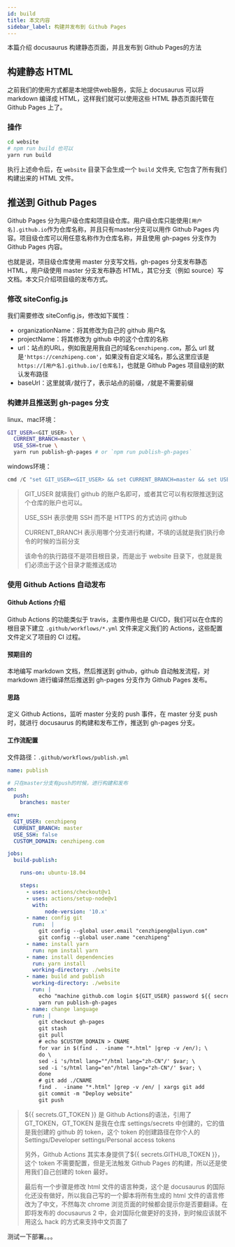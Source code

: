 ```yaml
---
id: build
title: 本文内容
sidebar_label: 构建并发布到 Github Pages
---
```


本篇介绍 docusaurus 构建静态页面，并且发布到 Github Pages的方法



## 构建静态 HTML

之前我们的使用方式都是本地提供web服务，实际上 docusaurus 可以将 markdown 编译成 HTML，这样我们就可以使用这些 HTML 静态页面托管在 Github Pages 上了。



### 操作

```bash
cd website
# npm run build 也可以
yarn run build
```

执行上述命令后，在 `website` 目录下会生成一个 `build` 文件夹, 它包含了所有我们构建出来的 HTML 文件。



## 推送到 Github Pages

Github Pages 分为用户级仓库和项目级仓库。用户级仓库只能使用`[用户名].github.io`作为仓库名称，并且只有master分支可以用作 Github Pages 内容。项目级仓库可以用任意名称作为仓库名称，并且使用 gh-pages 分支作为 Github Pages 内容。

也就是说，项目级仓库使用 master 分支写文档，gh-pages 分支发布静态 HTML，用户级使用 master 分支发布静态 HTML，其它分支（例如 source）写文档。本文只介绍项目级的发布方式。



### 修改 siteConfig.js

我们需要修改 siteConfig.js，修改如下属性：

- organizationName：将其修改为自己的 github 用户名
- projectName：将其修改为 github 中的这个仓库的名称
- url：站点的URL，例如我是用我自己的域名`cenzhipeng.com`，那么 url 就是`'https://cenzhipeng.com'`，如果没有自定义域名，那么这里应该是`https://[用户名].github.io/[仓库名]`，也就是 Github Pages 项目级别的默认发布路径
- baseUrl：这里就填`/`就行了，表示站点的前缀，`/`就是不需要前缀



### 构建并且推送到 gh-pages 分支

linux、mac环境：

```bash
GIT_USER=<GIT_USER> \
  CURRENT_BRANCH=master \
  USE_SSH=true \
  yarn run publish-gh-pages # or `npm run publish-gh-pages`
```

windows环境：

```powershell
cmd /C "set GIT_USER=<GIT_USER> && set CURRENT_BRANCH=master && set USE_SSH=true && yarn run publish-gh-pages"
```



> GIT_USER 就填我们 github 的账户名即可，或者其它可以有权限推送到这个仓库的账户也可以。
>
> USE_SSH 表示使用 SSH 而不是 HTTPS 的方式访问 github
>
> CURRENT_BRANCH 表示用哪个分支进行构建，不填的话就是我们执行命令的时候的当前分支
>
> 该命令的执行路径不是项目根目录，而是出于 website 目录下，也就是我们必须出于这个目录才能推送成功



### 使用 Github Actions 自动发布

#### Github Actions 介绍

Github Actions 的功能类似于 travis，主要作用也是 CI/CD，我们可以在仓库的根目录下建立 `.github/workflows/*.yml` 文件来定义我们的 Actions，这些配置文件定义了项目的 CI 过程。



#### 预期目的

本地编写 markdown 文档，然后推送到 github，github 自动触发流程，对 markdown 进行编译然后推送到 gh-pages 分支作为 Github Pages 发布。



#### 思路

定义 Github Actions，监听 master 分支的 push 事件，在 master 分支 push 时，就进行 docusaurus 的构建和发布工作，推送到 gh-pages 分支。



#### 工作流配置

文件路径：`.github/workflows/publish.yml`

```yaml
name: publish

# 只在master分支有push的时候，进行构建和发布
on: 
  push:
    branches: master

env:
  GIT_USER: cenzhipeng
  CURRENT_BRANCH: master
  USE_SSH: false
  CUSTOM_DOMAIN: cenzhipeng.com

jobs:
  build-publish:

    runs-on: ubuntu-18.04

    steps:
      - uses: actions/checkout@v1
      - uses: actions/setup-node@v1
        with:
            node-version: '10.x'
      - name: config git
        run:  |
          git config --global user.email "cenzhipeng@aliyun.com"
          git config --global user.name "cenzhipeng"
      - name: install yarn
        run: npm install yarn
      - name: install dependencies
        run: yarn install
        working-directory: ./website
      - name: build and publish
        working-directory: ./website
        run: |
          echo "machine github.com login ${GIT_USER} password ${{ secrets.GT_TOKEN }}" > ~/.netrc
          yarn run publish-gh-pages
      - name: change language
        run: |
          git checkout gh-pages
          git stash
          git pull
          # echo $CUSTOM_DOMAIN > CNAME
          for var in $(find .  -iname "*.html" |grep -v /en/); \
          do \
          sed -i 's/html lang=""/html lang="zh-CN"/' $var; \
          sed -i 's/html lang="en"/html lang="zh-CN"/' $var; \
          done
          # git add ./CNAME
          find .  -iname "*.html" |grep -v /en/ | xargs git add
          git commit -m "Deploy website"
          git push
```



> ${{ secrets.GT_TOKEN }} 是 Github Actions的语法，引用了 GT_TOKEN，GT_TOKEN 是我在仓库 settings/secrets 中创建的，它的值是我创建的 github 的 token，这个 token 的创建路径在你个人的 Settings/Developer settings/Personal access tokens
>
> 
>
> 另外，Github Actions 其实本身提供了${{ secrets.GITHUB_TOKEN }}，这个 token 不需要配置，但是无法触发 Github Pages 的构建，所以还是使用我们自己创建的 token 最好。
>
> 
>
> 最后有一个步骤是修改 html 文件的语言种类，这个是 docusaurus 的国际化还没有做好，所以我自己写的一个脚本将所有生成的 html 文件的语言修改为了中文，不然每次 chrome 浏览页面的时候都会提示你是否要翻译。在即将发布的 docusaurus 2 中，会对国际化做更好的支持，到时候应该就不用这么 hack 的方式来支持中文页面了

测试一下部署。。。